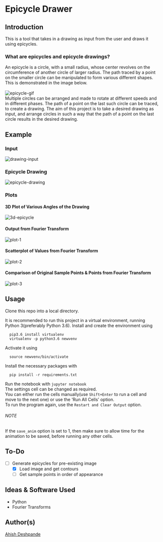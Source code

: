 # Epicycle Drawer

## Introduction
This is a tool that takes in a drawing as input from the user and draws it using epicycles.
### What are epicycles and epicycle drawings?
An epicycle is a circle, with a small radius, whose center revolves on the circumference of another circle of larger radius. The path traced by a point on the smaller circle can be manipulated to form various different shapes. This is demonstrated in the image below.
<br><br>
![epicycle-gif](img/epicycles.gif)
<br>
Multiple circles can be arranged and made to rotate at different speeds and in different phases. The path of a point on the last such circle can be traced, to create a drawing. The aim of this project is to take a desired drawing as input, and arrange circles in such a way that the path of a point on the last circle results in the desired drawing.

## Example

### Input
![drawing-input](img/drawing-input.gif)
### Epicycle Drawing
![epicycle-drawing](img/epicycle-drawing.gif)
### Plots
#### 3D Plot of Various Angles of the Drawing
![3d-epicycle](img/epicycle-3d.gif)
#### Output from Fourier Transform
![plot-1](img/plot-1.png)
#### Scatterplot of Values from Fourier Transform
![plot-2](img/plot-2.png)
#### Comparison of Original Sample Points & Points from Fourier Transform
![plot-3](img/plot-3.png)

## Usage

Clone this repo into a local directory.

It is recommended to run this project in a virtual environment, running Python 3(preferably Python 3.6).
Install and create the environment using
```shell
  pip3.6 install virtualenv
  virtualenv -p python3.6 newvenv
```
Activate it using
```shell
  source newvenv/bin/activate
```
Install the necessary packages with
```shell
  pip install -r requirements.txt
```
Run the notebook with ```jupyter notebook``` <br>
The settings cell can be changed as required. <br>
You can either run the cells manually(use `Shift+Enter` to run a cell and move to the next one) or use the 'Run All Cells' option. <br>
To run the program again, use the `Restart and Clear Output` option.

###### NOTE
If the `save_anim` option is set to 1, then make sure to allow time for the animation to be saved, before running any other cells.

## To-Do
* [ ] Generate epicycles for pre-existing image
  * [x] Load image and get contours
  * [ ] Get sample points in order of appearance

## Ideas & Software Used
* Python 
* Fourier Transforms

## Author(s)
[Ahish Deshpande](https://github.com/Ahish9009)
